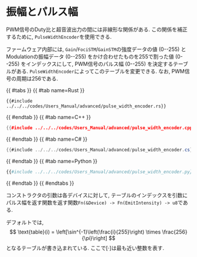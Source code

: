 # 振幅とパルス幅

PWM信号のDuty比と超音波出力の間には非線形な関係がある. 
この関係を補正するために, `PulseWidthEncoder`を使用できる.

ファームウェア内部には, `Gain`/`FociSTM`/`GainSTM`の強度データの値 ($0$--$255$) とModulationの振幅データ ($0$--$255$) をかけ合わせたものを$255$で割った値 ($0$--$255$) をインデックスにして, PWM信号のパルス幅 ($0$--$255$) を決定するテーブルがある.
`PulseWidthEncoder`によってこのテーブルを変更できる.
なお, PWM信号の周期は256である.

{{ #tabs }}
{{ #tab name=Rust }}
```rust,edition2024
{{#include ../../../codes/Users_Manual/advanced/pulse_width_encoder.rs}}
```
{{ #endtab }}
{{ #tab name=C++ }}
```cpp
{{#include ../../../codes/Users_Manual/advanced/pulse_width_encoder.cpp}}
```
{{ #endtab }}
{{ #tab name=C# }}
```cs
{{#include ../../../codes/Users_Manual/advanced/pulse_width_encoder.cs}}
```
{{ #endtab }}
{{ #tab name=Python }}
```python
{{#include ../../../codes/Users_Manual/advanced/pulse_width_encoder.py}}
```
{{ #endtab }}
{{ #endtabs }}

コンストラクタの引数は各デバイスに対して, テーブルのインデックスを引数にパルス幅を返す関数を返す関数`Fn(&Device) -> Fn(EmitIntensity) -> u8`である.

デフォルトでは,
$$
    \text{table}(i) = \left[\sin^{-1}\left(\frac{i}{255}\right) \times \frac{256}{\pi}\right]
$$
となるテーブルが書き込まれている.
ここで$[\cdot]$は最も近い整数を表す.
